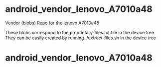 # android_vendor_lenovo_A7010a48
Vendor (blobs) Repo for the lenovo A7010a48


These blobs correspond to the proprietary-files.txt file in the device tree
They can be easily created by running ./extract-files.sh in the device tree
# android_vendor_lenovo_A7010a48
